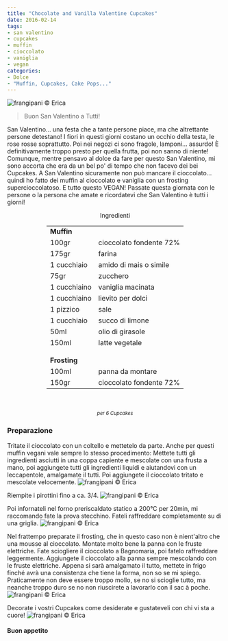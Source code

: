 ```yaml
---
title: "Chocolate and Vanilla Valentine Cupcakes"
date: 2016-02-14
tags:
- san valentino
- cupcakes
- muffin
- cioccolato
- vaniglia
- vegan
categories:
- Dolce
- "Muffin, Cupcakes, Cake Pops..."
---
```

![](header.jpg "frangipani © Erica")

> Buon San Valentino a Tutti!

San Valentino... una festa che a tante persone piace, ma che altrettante persone detestano! I fiori in questi giorni costano un occhio della testa, le rose rosse soprattutto. Poi nei negozi ci sono fragole, lamponi... assurdo! È definitivamente troppo presto per quella frutta, poi non sanno di niente! Comunque, mentre pensavo al dolce da fare per questo San Valentino, mi sono accorta che era da un bel po' di tempo che non facevo dei bei Cupcakes. A San Valentino sicuramente non può mancare il cioccolato... quindi ho fatto dei muffin al cioccolato e vaniglia con un frosting supercioccolatoso. E tutto questo VEGAN! Passate questa giornata con le persone o la persona che amate e ricordatevi che San Valentino è tutti i giorni!

<div id="wrapper" style="text-align: center">    
  <div id="yourdiv" style="display: inline-block;">
    <div class="ingredients">
      <div class="ingredients-title">Ingredienti</div>
      <table>
        <tbody>
          </tr>
            <td colspan="2"><b>Muffin</b></td>
          </tr>
          <tr>
            <td>100gr</td>
            <td>cioccolato fondente 72%</td>
          </tr>
          <tr>
            <td>175gr</td>
            <td>farina</td>
          </tr>
          <tr>
            <td>1 cucchiaio</td>
            <td>amido di mais o simile</td>
          </tr>
          <tr>
            <td>75gr</td>
            <td>zucchero</td>
          </tr>
          <tr>
            <td>1 cucchiaino</td>
            <td>vaniglia macinata</td>
          </tr>
          <tr>
            <td>1 cucchiaino</td>
            <td>lievito per dolci</td>
          </tr>
          <tr>
            <td>1 pizzico</td>
            <td>sale</td>
          </tr>
          <tr>
            <td>1 cucchiaio</td>
            <td>succo di limone</td> 
          </tr>
          <tr>
            <td>50ml</td>
            <td>olio di girasole</td>
          </tr>
          <tr>
            <td>150ml</td>
            <td>latte vegetale</td>
          </tr>
          <tr style="height: 15px;"></tr>
          <tr>          
            <td colspan="2"><b>Frosting</b></td>
          </tr>      
          <tr>
            <td>100ml</td>
            <td>panna da montare</td>
          </tr>
          <tr>
            <td>150gr</td>
            <td>cioccolato fondente 72%</td>    
          </tr>
        </tbody>
      </table>
      <br></br>
      <i class="pull-right" style="font-size: 80%;">per 6 Cupcakes</i>
    </div>
  </div>
</div>


<h3>
  <font color="grey">
    <i class="fa fa-cogs"></i>
  </font> Preparazione
</h3>

Tritate il cioccolato con un coltello e mettetelo da parte. Anche per questi muffin vegani vale sempre lo stesso procedimento: Mettete tutti gli ingredienti asciutti in una coppa capiente e mescolate con una frusta a mano, poi aggiungete tutti gli ingredienti liquidi e aiutandovi con un leccapentole, amalgamate il tutti. Poi aggiungete il cioccolato tritato e mescolate velocemente.
![](impasto.jpg "frangipani © Erica")

Riempite i pirottini fino a ca. 3/4. 
![](pirottini.jpg "frangipani © Erica")

Poi infornateli nel forno preriscaldato statico a 200°C per 20min, mi raccomando fate la prova stecchino. Fateli raffreddare completamente su di una griglia.
![](sfornati.jpg "frangipani © Erica")

Nel frattempo preparate il frosting, che in questo caso non è nient'altro che una mousse al cioccolato. Montate molto bene la panna con le fruste elettriche. Fate sciogliere il cioccolato a Bagnomaria, poi fatelo raffreddare leggermente. Aggiungete il cioccolato alla panna sempre mescolando con le fruste elettriche. Appena si sarà amalgamato il tutto, mettete in frigo finché avrà una consistenza che tiene la forma, non so se mi spiego. Praticamente non deve essere troppo mollo, se no si scioglie tutto, ma neanche troppo duro se no non riuscirete a lavorarlo con il sac à poche.
![](frosting.jpg "frangipani © Erica")

Decorate i vostri Cupcakes come desiderate e gustateveli con chi vi sta a cuore!
![](risultato.jpg "frangipani © Erica")


<h4>Buon appetito
  <font color="red">
    <i class="fa fa-smile-o"></i>
  </font>
</h4>